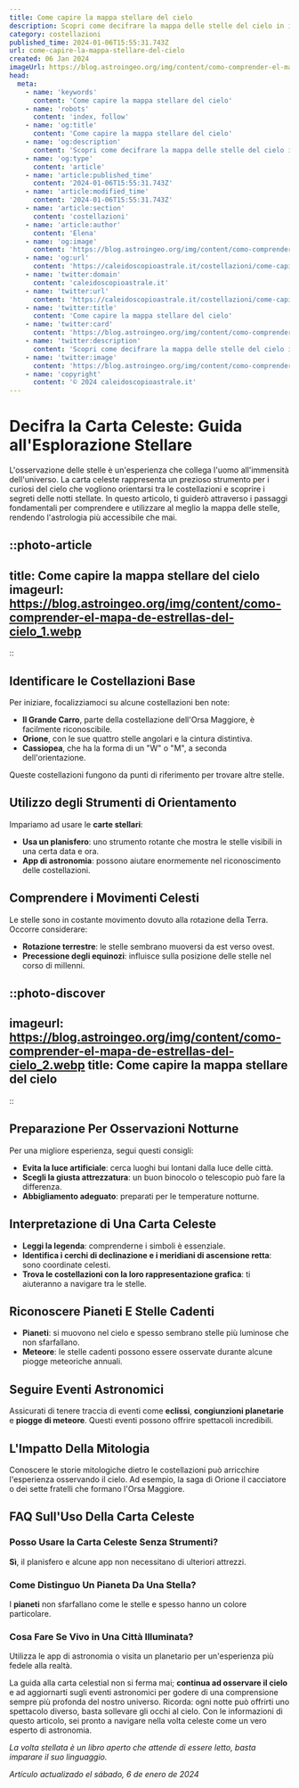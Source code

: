 ```yaml
---
title: Come capire la mappa stellare del cielo
description: Scopri come decifrare la mappa delle stelle del cielo in italiano con la nostra guida facile e pratica per principianti. Esplora lastronomia ora!
category: costellazioni
published_time: 2024-01-06T15:55:31.743Z
url: come-capire-la-mappa-stellare-del-cielo
created: 06 Jan 2024
imageUrl: https://blog.astroingeo.org/img/content/como-comprender-el-mapa-de-estrellas-del-cielo_1.webp
head:
  meta:
    - name: 'keywords'
      content: 'Come capire la mappa stellare del cielo'
    - name: 'robots'
      content: 'index, follow'
    - name: 'og:title'
      content: 'Come capire la mappa stellare del cielo'
    - name: 'og:description'
      content: 'Scopri come decifrare la mappa delle stelle del cielo in italiano con la nostra guida facile e pratica per principianti. Esplora lastronomia ora!'
    - name: 'og:type'
      content: 'article'
    - name: 'article:published_time'
      content: '2024-01-06T15:55:31.743Z'
    - name: 'article:modified_time'
      content: '2024-01-06T15:55:31.743Z'
    - name: 'article:section'
      content: 'costellazioni'
    - name: 'article:author'
      content: 'Elena'
    - name: 'og:image'
      content: 'https://blog.astroingeo.org/img/content/como-comprender-el-mapa-de-estrellas-del-cielo_1.webp'
    - name: 'og:url'
      content: 'https://caleidoscopioastrale.it/costellazioni/come-capire-la-mappa-stellare-del-cielo'
    - name: 'twitter:domain'
      content: 'caleidoscopioastrale.it'
    - name: 'twitter:url'
      content: 'https://caleidoscopioastrale.it/costellazioni/come-capire-la-mappa-stellare-del-cielo'
    - name: 'twitter:title'
      content: 'Come capire la mappa stellare del cielo'
    - name: 'twitter:card'
      content: 'https://blog.astroingeo.org/img/content/como-comprender-el-mapa-de-estrellas-del-cielo_1.webp'
    - name: 'twitter:description'
      content: 'Scopri come decifrare la mappa delle stelle del cielo in italiano con la nostra guida facile e pratica per principianti. Esplora lastronomia ora!'
    - name: 'twitter:image'
      content: 'https://blog.astroingeo.org/img/content/como-comprender-el-mapa-de-estrellas-del-cielo_1.webp'
    - name: 'copyright'
      content: '© 2024 caleidoscopioastrale.it'
---
```

# Decifra la Carta Celeste: Guida all'Esplorazione Stellare

L'osservazione delle stelle è un'esperienza che collega l'uomo all'immensità dell'universo. La carta celeste rappresenta un prezioso strumento per i curiosi del cielo che vogliono orientarsi tra le costellazioni e scoprire i segreti delle notti stellate. In questo articolo, ti guiderò attraverso i passaggi fondamentali per comprendere e utilizzare al meglio la mappa delle stelle, rendendo l'astrologia più accessibile che mai.

::photo-article
---
title: Come capire la mappa stellare del cielo
imageurl: https://blog.astroingeo.org/img/content/como-comprender-el-mapa-de-estrellas-del-cielo_1.webp
---
::

## Identificare le Costellazioni Base

Per iniziare, focalizziamoci su alcune costellazioni ben note:

- **Il Grande Carro**, parte della costellazione dell'Orsa Maggiore, è facilmente riconoscibile.
- **Orione**, con le sue quattro stelle angolari e la cintura distintiva.
- **Cassiopea**, che ha la forma di un "W" o "M", a seconda dell'orientazione.

Queste costellazioni fungono da punti di riferimento per trovare altre stelle.

## Utilizzo degli Strumenti di Orientamento

Impariamo ad usare le **carte stellari**:

- **Usa un planisfero**: uno strumento rotante che mostra le stelle visibili in una certa data e ora.
- **App di astronomia**: possono aiutare enormemente nel riconoscimento delle costellazioni.

## Comprendere i Movimenti Celesti

Le stelle sono in costante movimento dovuto alla rotazione della Terra. Occorre considerare:

- **Rotazione terrestre**: le stelle sembrano muoversi da est verso ovest.
- **Precessione degli equinozi**: influisce sulla posizione delle stelle nel corso di millenni.

::photo-discover
---
imageurl: https://blog.astroingeo.org/img/content/como-comprender-el-mapa-de-estrellas-del-cielo_2.webp
title: Come capire la mappa stellare del cielo
---
::

## Preparazione Per Osservazioni Notturne

Per una migliore esperienza, segui questi consigli:

- **Evita la luce artificiale**: cerca luoghi bui lontani dalla luce delle città.
- **Scegli la giusta attrezzatura**: un buon binocolo o telescopio può fare la differenza.
- **Abbigliamento adeguato**: preparati per le temperature notturne.

## Interpretazione di Una Carta Celeste

- **Leggi la legenda**: comprenderne i simboli è essenziale.
- **Identifica i cerchi di declinazione e i meridiani di ascensione retta**: sono coordinate celesti.
- **Trova le costellazioni con la loro rappresentazione grafica**: ti aiuteranno a navigare tra le stelle.

## Riconoscere Pianeti E Stelle Cadenti

- **Pianeti**: si muovono nel cielo e spesso sembrano stelle più luminose che non sfarfallano.
- **Meteore**: le stelle cadenti possono essere osservate durante alcune piogge meteoriche annuali.

## Seguire Eventi Astronomici

Assicurati di tenere traccia di eventi come **eclissi**, **congiunzioni planetarie** e **piogge di meteore**. Questi eventi possono offrire spettacoli incredibili.

## L'Impatto Della Mitologia

Conoscere le storie mitologiche dietro le costellazioni può arricchire l'esperienza osservando il cielo. Ad esempio, la saga di Orione il cacciatore o dei sette fratelli che formano l'Orsa Maggiore.

## FAQ Sull'Uso Della Carta Celeste

### Posso Usare la Carta Celeste Senza Strumenti?
**Sì**, il planisfero e alcune app non necessitano di ulteriori attrezzi.

### Come Distinguo Un Pianeta Da Una Stella?
I **pianeti** non sfarfallano come le stelle e spesso hanno un colore particolare.

### Cosa Fare Se Vivo in Una Città Illuminata?
Utilizza le app di astronomia o visita un planetario per un'esperienza più fedele alla realtà.

La guida alla carta celestial non si ferma mai; **continua ad osservare il cielo** e ad aggiornarti sugli eventi astronomici per godere di una comprensione sempre più profonda del nostro universo. Ricorda: ogni notte può offrirti uno spettacolo diverso, basta sollevare gli occhi al cielo. Con le informazioni di questo articolo, sei pronto a navigare nella volta celeste come un vero esperto di astronomia.

*La volta stellata è un libro aperto che attende di essere letto, basta imparare il suo linguaggio.*

_Artículo actualizado el sábado, 6 de enero de 2024_